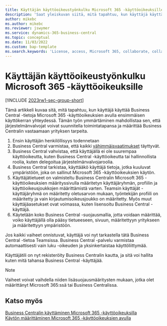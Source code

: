```yaml
---
title: Käyttäjän käyttöoikeustyönkulku Microsoft 365 -käyttöoikeuksille
description: 'Saat yleiskuvan siitä, mitä tapahtuu, kun käyttäjä käyttää Business Central -tietoja Microsoft 365 -käyttöoikeuksien avulla ensimmäisen käyttökerran yhteydessä.'
author: mikebc
ms.author: mikebc
ms.reviewer: jswymer
ms.service: dynamics-365-business-central
ms.topic: conceptual
ms.date: 11/03/2022
ms.custom: bap-template
ms.search.keywords: 'License, access, Microsoft 365, collaborate, collaboration, Teams, Microsoft Teams'
---
```

# Käyttäjän käyttöoikeustyönkulku Microsoft 365 -käyttöoikeuksille

[!INCLUDE [2023rw1-sec-group-short](includes/2023rw1-sec-group-short.md)]

Tämä artikkeli kuvaa sitä, mitä tapahtuu, kun käyttäjä käyttää Business Central -tietoja Microsoft 365 -käyttöoikeuksien avulla ensimmäisen käyttökerran yhteydessä. Tämän työn ymmärtäminen mahdollistaa sen, että järjestelmänvalvojat voivat suunnitella toimintatapansa ja määrittää Business Centralin vastaamaan yrityksen tarpeita.

1. Ensin käyttäjän henkilöllisyys todennetaan 
2. Business Central varmistaa, että kaikki [vähimmäisvaatimukset](admin-access-with-m365-license.md#minimum-requirements) täyttyvät.
3. Business Central vahvistaa, että käyttäjällä ei ole suurempaa käyttöoikeutta, kuten Business Central -käyttöoikeutta tai hallinnollista roolia, kuten delegoitua järjestelmänvalvojaroolia. 
4. Business Central tarkistaa, käyttääkö käyttäjä tietoja, jotka kuuluvat ympäristöön, joka on sallinut Microsoft 365 -käyttöoikeuksien käytön. 
5. Käyttäjätietueet on valmisteltu Business Centralin Microsoft 365 -käyttöoikeuksien määrityssivulla määritetyn käyttäjäryhmän, profiilin ja käyttöoikeusjoukkojen määrittämistä varten. Teamsin käyttäjät -käyttäjäryhmä on määritetty oletusarvon mukaan, työntekijän profiili on määritetty ja vain kirjautumisoikeusjoukko on määritetty. Myös muut käyttäjäasetukset ovat voimassa, kuten lisensoitu Business Central -käyttäjä. 
6. Käytetään koko Business Central -suojausmallia, jotta voidaan määrittää, voiko käyttäjällä olla pääsy tietueeseen, sivuun, määritettyyn yritykseen ja määritettyyn ympäristöön. 

Jos kaikki vaiheet onnistuvat, käyttäjä voi nyt tarkastella tätä Business Central -tietoa Teamsissa. Business Central -palvelu varmistaa automaattisesti vain luku -oikeuden ja yksinkertaistaa käyttöliittymää. 

Käyttäjätili on nyt rekisteröity Business Centralin kautta, ja sitä voi hallita kuten mitä tahansa Business Central -käyttäjää.

> [!NOTE]
> Vaiheet voivat vaihdella niiden lisäsuojausmääritysten mukaan, jotka olet määrittänyt Microsoft 365:ssä tai Business Centralissa.

## Katso myös

[Business Centralin käyttäminen Microsoft 365 -käyttöoikeuksilla](admin-access-with-m365-license.md#minimum-requirements)  
[Käytön määrittäminen Microsoft 365 -käyttöoikeuksien avulla](admin-access-with-m365-license-setup.md)  